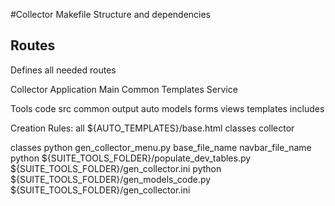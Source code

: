 #Collector Makefile Structure and dependencies

## Routes

Defines all needed routes

Collector
	Application
		Main
		Common
		Templates
	Service
	
Tools
	code
		src
			common
		output
		auto
			models
			forms
			views
			templates
			includes
			
Creation Rules:
all			${AUTO_TEMPLATES}/base.html
			classes
			collector
			
classes		python gen_collector_menu.py
				base_file_name
				navbar_file_name
			python ${SUITE_TOOLS_FOLDER}/populate_dev_tables.py ${SUITE_TOOLS_FOLDER}/gen_collector.ini
			python ${SUITE_TOOLS_FOLDER}/gen_models_code.py ${SUITE_TOOLS_FOLDER}/gen_collector.ini
	


